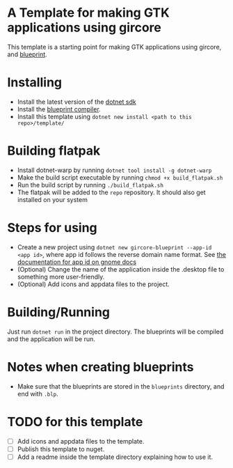 # A Template for making GTK applications using gircore

This template is a starting point for making GTK applications using gircore,
and [blueprint](https://jwestman.pages.gitlab.gnome.org/blueprint-compiler/index.html).

# Installing

- Install the latest version of the [dotnet sdk](https://dotnet.microsoft.com/en-us/download)
- Install the [blueprint compiler](https://jwestman.pages.gitlab.gnome.org/blueprint-compiler/index.html).
- Install this template using `dotnet new install <path to this repo>/template/`

# Building flatpak

- Install dotnet-warp by running `dotnet tool install -g dotnet-warp`
- Make the build script executable by running `chmod +x build_flatpak.sh`
- Run the build script by running `./build_flatpak.sh`
- The flatpak will be added to the `repo` repository. It should also get installed on your system

# Steps for using

- Create a new project using `dotnet new gircore-blueprint --app-id <app id>`, where app id follows the reverse domain name format. See [the documentation for app id on gnome docs](https://developer.gnome.org/documentation/tutorials/application-id.html)
- (Optional) Change the name of the application inside the .desktop file to something more user-friendly.
- (Optional) Add icons and appdata files to the project.

# Building/Running

Just run `dotnet run` in the project directory. The blueprints will be compiled and the application will be run.

# Notes when creating blueprints

- Make sure that the blueprints are stored in the `blueprints` directory, and end with `.blp`.

# TODO for this template

- [ ] Add icons and appdata files to the template.
- [ ] Publish this template to nuget.
- [ ] Add a readme inside the template directory explaining how to use it.
